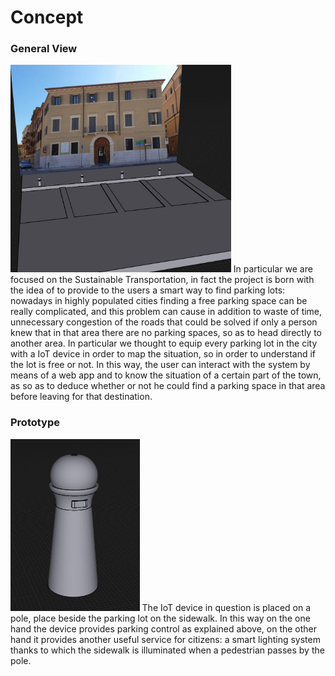# Concept
### General View
<img src="./images/GeneralView.jpg" width=70% height=70%>
In particular we are focused on the Sustainable Transportation, in fact the project is born with the idea of to provide to the users a smart way to find parking lots: nowadays in highly populated cities finding a free parking space can be really complicated, and this problem can cause in addition to waste of time, unnecessary congestion of the roads that could be solved if only a person knew that in that area there are no parking spaces, so as to head directly to another area. In particular we thought to equip every parking lot in the city with a IoT device in order to map the situation, so in order to understand if the lot is free or not. In this way, the user can interact with the system by means of a web app and to know the situation of a certain part of the town, as so as to deduce whether or not he could find a parking space in that area before leaving for that destination.

### Prototype
<img src="images/Prototype.jpg" width=41% height=41%)>
The IoT device in question is placed on a pole, place beside the parking lot on the sidewalk. In this way on the one hand the device provides parking control as explained above, on the other hand it provides another useful service for citizens: a smart lighting system thanks to which the sidewalk is illuminated when a pedestrian passes by the pole.
